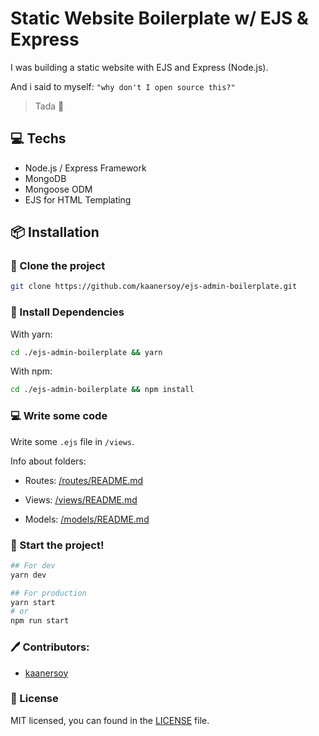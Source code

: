 # Static Website Boilerplate w/ EJS & Express

I was building a static website with EJS and Express (Node.js).

And i said to myself: `"why don't I open source this?"`

> Tada 🎉

## 💻 Techs

- Node.js / Express Framework
- MongoDB 
- Mongoose ODM
- EJS for HTML Templating

## 📦 Installation

### 📰 Clone the project

```bash
git clone https://github.com/kaanersoy/ejs-admin-boilerplate.git
```

### 🔻 Install Dependencies

With yarn:
```bash
cd ./ejs-admin-boilerplate && yarn
```

With npm:
```bash
cd ./ejs-admin-boilerplate && npm install
```

### 💻 Write some code

Write some `.ejs` file in `/views`.


Info about folders:

- Routes: [/routes/README.md](https://github.com/kaanersoy/ejs-admin-boilerplate/blob/master/routes/README.md)

- Views: [/views/README.md](https://github.com/kaanersoy/ejs-admin-boilerplate/blob/master/views/README.md)

- Models: [/models/README.md](https://github.com/kaanersoy/ejs-admin-boilerplate/blob/master/models/README.md)


### 🏃 Start the project!

```bash
## For dev
yarn dev

## For production
yarn start
# or
npm run start
```


### 🖊 Contributors:

- [kaanersoy](https://github.com/kaanersoy)

### 📃 License

MIT licensed, you can found in the [LICENSE](https://github.com/kaanersoy/ejs-admin-boilerplate/blob/master/LICENSE) file.
